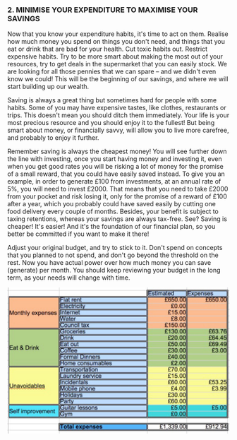 ### 2. MINIMISE YOUR EXPENDITURE TO MAXIMISE YOUR SAVINGS

Now that you know your expenditure habits, it's time to act on them. Realise how much money you spend on things you don't need, and things that you eat or drink that are bad for your health. Cut toxic habits out. Restrict expensive habits. Try to be more smart about making the most out of your resources, try to get deals in the supermarket that you can easily stock. We are looking for all those pennies that we can spare – and we didn't even know we could! This will be the beginning of our savings, and where we will start building up our wealth.

Saving is always a great thing but sometimes hard for people with some habits. Some of you may have expensive tastes, like clothes, restaurants or trips. This doesn't mean you should ditch them immediately. Your life is your most precious resource and you should enjoy it to the fullest! But being smart about money, or financially savvy, will allow you to live more carefree, and probably to enjoy it further.

Remember saving is always the cheapest money! You will see further down the line with investing, once you start having money and investing it, even when you get good rates you will be risking a lot of money for the promise of a small reward, that you could have easily saved instead. To give you an example, in order to generate £100 from investments, at an annual rate of 5%, you will need to invest £2000. That means that you need to take £2000 from your pocket and risk losing it, only for the promise of a reward of £100 after a year, which you probably could have saved easily by cutting one food delivery every couple of months. Besides, your benefit is subject to taxing retentions, whereas your savings are always tax-free. See? Saving is cheaper! It's easier! And it's the foundation of our financial plan, so you better be committed if you want to make it there!

Adjust your original budget, and try to stick to it. Don't spend on concepts that you planned to not spend, and don't go beyond the threshold on the rest. Now you have actual power over how much money you can save (generate) per month. You should keep reviewing your budget in the long term, as your needs will change with time.

![Example of expenditure table](./expenditure.jpg)